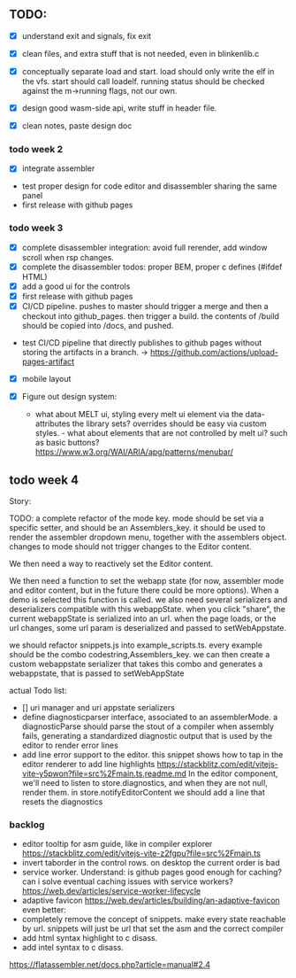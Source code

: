 ## TODO:

-[x] understand exit and signals, fix exit

-[x] clean files, and extra stuff that is not needed, even in blinkenlib.c

-[x] conceptually separate load and start.
  load should only write the elf in the vfs.
  start should call loadelf.
  running status should be checked against
  the m->running flags, not our own.

- [x] design good wasm-side api, write stuff in header file.

-[x] clean notes, paste design doc

### todo week 2

- [x] integrate assembler
- test proper design for code editor and disassembler sharing the same panel
- first release with github pages

### todo week 3

-[x] complete disassembler integration: avoid full rerender, add window scroll
  when rsp changes.
-[x] complete the disassembler todos: proper BEM, proper c defines (#ifdef HTML)
-[x] add a good ui for the controls
-[x] first release with github pages
-[x] CI/CD pipeline. pushes to master should trigger a merge and then a checkout into github_pages. then trigger a build. the contents of /build should be copied into /docs, and pushed.
- test CI/CD pipeline that directly publishes to github pages without storing the artifacts in a branch. -> https://github.com/actions/upload-pages-artifact
-[x] mobile layout

-[x] Figure out design system:
     - what about MELT ui, styling every melt ui element via the data-attributes the library sets? 
    overrides should be easy via custom styles.
      - what about elements that are not controlled by melt ui? such as basic buttons? https://www.w3.org/WAI/ARIA/apg/patterns/menubar/



## todo week 4

Story:

TODO: a complete refactor of the mode key.
mode should be set via a specific setter, and should be an Assemblers_key.
it should be used to render the assembler dropdown menu, together with the assemblers object.
changes to mode should not trigger changes to the Editor content.

We then need a way to reactively set the Editor content.

We then need a function to set the webapp state (for now, assembler mode and editor content, but in the future
there could be more options).
When a demo is selected this function is called.
we also need several serializers and deserializers compatible with this webappState.
when you click "share", the current webappState is serialized into an url.
when the page loads, or the url changes, some url param is deserialized and passed to
setWebAppstate.

we should refactor snippets.js into example_scripts.ts.
every example should be the combo codestring,Assemblers_key.
we can then create a custom webappstate serializer that takes this combo and 
generates a webappstate, that is passed to setWebAppState


actual Todo list:

- [] uri manager and uri appstate serializers
- define diagnosticparser interface, associated to an assemblerMode.
  a diagnosticParse should parse the stout of a compiler when assembly fails,
  generating a standardized diagnostic output that is used by the editor to render error lines
- add line error support to the editor. 
  this snippet shows how to tap in the editor renderer to add line highlights
    https://stackblitz.com/edit/vitejs-vite-y5pwon?file=src%2Fmain.ts,readme.md
  In the editor component, we'll need to listen to store.diagnostics, and when
  they are not null, render them.
  in store.notifyEditorContent we should add a line that resets the diagnostics


### backlog
- editor tooltip for asm guide, like in compiler explorer
  https://stackblitz.com/edit/vitejs-vite-z2fgpu?file=src%2Fmain.ts
- invert taborder in the control rows. on desktop the current order is bad
- service worker. Understand: is github pages good enough for caching?
  can i solve eventual caching issues with service workers?
  https://web.dev/articles/service-worker-lifecycle
- adaptive favicon https://web.dev/articles/building/an-adaptive-favicon
  even better:
        <link rel="icon" href="" media="(prefers-color-scheme: dark)" type="image/png">
        <link rel="icon" href="" media="(prefers-color-scheme: dark)" type="image/svg+xml">
- completely remove the concept of snippets. make every state reachable by
  url. snippets will just be url that set the asm and the correct compiler
- add html syntax highlight to c disass.
- add intel syntax to c disass.




https://flatassembler.net/docs.php?article=manual#2.4
